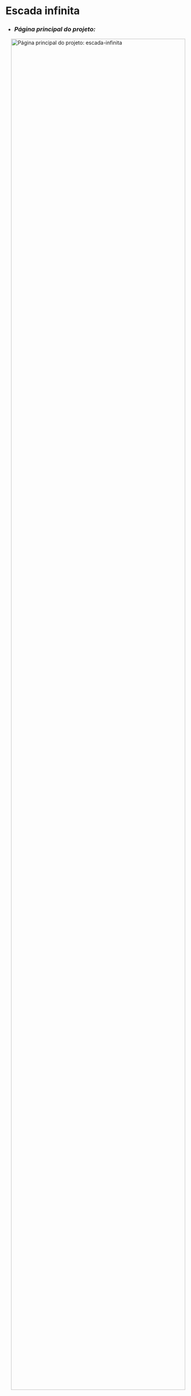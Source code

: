 # Escada infinita

<ul>
  <li><h3><i>Página principal do projeto:</i></h3></li>
</ul>

<img src="https://github.com/user-attachments/assets/ee2228e2-95c1-418d-95f1-d217345e0a72" alt="Página principal do projeto: escada-infinita" width="97%" align="right"/>
